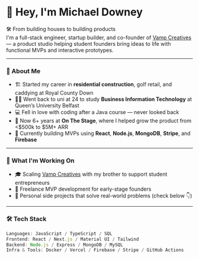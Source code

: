 # 👋 Hey, I'm Michael Downey

🛠️ From building houses to building products  
I'm a full-stack engineer, startup builder, and co-founder of [Vamp Creatives](https://vampcreatives.com) — a product studio helping student founders bring ideas to life with functional MVPs and interactive prototypes.

---

### 🚀 About Me

- 🏗️ Started my career in **residential construction**, golf retail, and caddying at Royal County Down  
- 👨‍🎓 Went back to uni at 24 to study **Business Information Technology** at Queen’s University Belfast  
- 💻 Fell in love with coding after a Java course — never looked back  
- 💼 Now 6+ years at **On The Stage**, where I helped grow the product from <$500k to $5M+ ARR  
- 🌱 Currently building MVPs using **React**, **Node.js**, **MongoDB**, **Stripe**, and **Firebase**

---

### 🧠 What I'm Working On

- 🎓 Scaling [Vamp Creatives](https://vampcreatives.com) with my brother to support student entrepreneurs
- 🔨 Freelance MVP development for early-stage founders
- 🧪 Personal side projects that solve real-world problems (check below 👇)

---

### 🛠️ Tech Stack

```ts
Languages: JavaScript / TypeScript / SQL  
Frontend: React / Next.js / Material UI / Tailwind  
Backend: Node.js / Express / MongoDB / MySQL  
Infra & Tools: Docker / Vercel / Firebase / Stripe / GitHub Actions